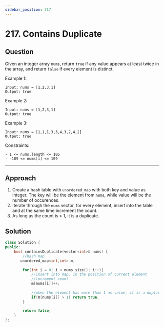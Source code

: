 ```yaml
---
sidebar_position: 217
---
```


# 217. Contains Duplicate

## Question 
Given an integer array `nums`, return `true` if any value appears at least twice in the array, and return `false` if every element is distinct.

Example 1:
```
Input: nums = [1,2,3,1]
Output: true
```
Example 2:
```
Input: nums = [1,2,3,1]
Output: true
```
Example 3:
```
Input: nums = [1,1,1,3,3,4,3,2,4,2]
Output: true
 ```

Constraints:
```
- 1 <= nums.length <= 105
- -109 <= nums[i] <= 109
```

---

## Approach

1. Create a hash table with `unordered_map` with both key and value as integer. The key will be the element from `nums`, while value will be the number of occurences.
2. Iterate through the `nums` vector, for every element, insert into the table and at the same time increment the count.
3. As long as the count is > 1, it is a duplicate.

## Solution

```cpp
class Solution {
public:
    bool containsDuplicate(vector<int>& nums) {
        //hash map
       unordered_map<int,int> m;
        
        for(int i = 0; i < nums.size(); i++){
            //insert into map, in the position of current element
            //increment count
            m[nums[i]]++;
            
            //when the element has more than 1 as value, it is a duplicate
            if(m[nums[i]] > 1) return true;
        }
        
        return false;
    }
};
```